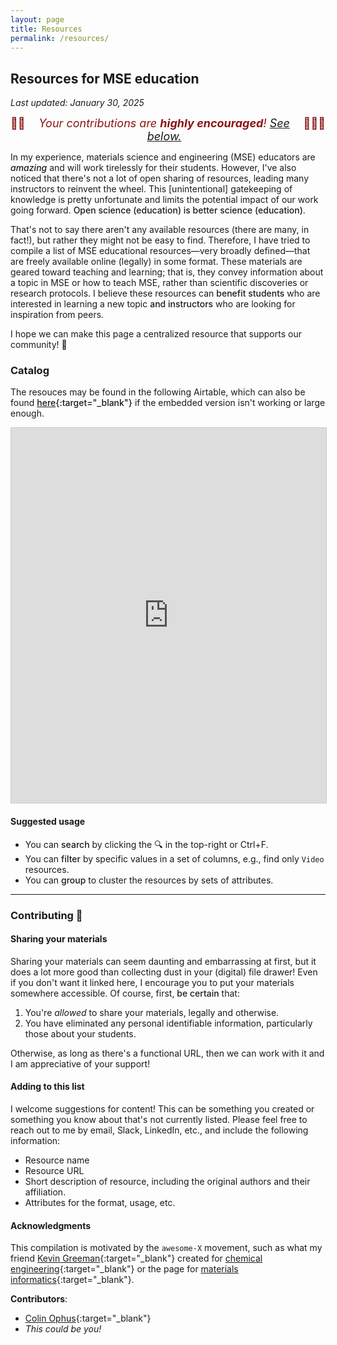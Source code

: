 ```yaml
---
layout: page
title: Resources
permalink: /resources/
---
```


## Resources for MSE education

_Last updated: January 30, 2025_

<span style="color:#8C1515;font-size:18px;text-align:center;display:flex;justify-content:center">🙏🏼 <em>Your contributions are <strong>highly encouraged</strong>! [See below.](#contributing-)</em> 🙇🏼‍♂️</span>


In my experience, materials science and engineering (MSE) educators are <span style="font-weight:500">_amazing_</span> and will work tirelessly for their students.
However, I've also noticed that there's not a lot of open sharing of resources, leading many instructors to reinvent the wheel.
This [unintentional] gatekeeping of knowledge is pretty unfortunate and limits the potential impact of our work going forward.
<span style="font-weight:500">Open science (education) is better science (education)</span>.

That's not to say there aren't any available resources (there are many, in fact!), but rather they might not be easy to find.
Therefore, I have tried to compile a list of MSE educational resources—very broadly defined—that are freely available online (legally) in some format. 
These materials are geared toward teaching and learning;
that is, they convey information about a topic in MSE or how to teach MSE, rather than scientific discoveries or research protocols.
I believe these resources can <span style="font-weight:500">benefit students</span> who are interested in learning a new topic <span style="font-weight:500">and instructors</span> who are looking for inspiration from peers.

I hope we can make this page a centralized resource that supports our community! 💙

### Catalog

The resouces may be found in the following Airtable, which can also be found <span style="font-weight:500">[here](https://airtable.com/appGOSeBV95X7tQGX/shrZBmjJuSp005JBT){:target="_blank"}</span> if the embedded version isn't working or large enough.

<iframe class="airtable-embed" src="https://airtable.com/embed/appGOSeBV95X7tQGX/shrZBmjJuSp005JBT?viewControls=on" frameborder="0" onmousewheel="" width="100%" height="600" style="background: transparent; border: 1px solid #ccc;"></iframe>

<br>

#### Suggested usage

- You can <span style="font-weight:500">search</span> by clicking the 🔍 in the top-right or Ctrl+F.
- You can <span style="font-weight:500">filter</span> by specific values in a set of columns, e.g., find only `Video` resources.
- You can <span style="font-weight:500">group</span> to cluster the resources by sets of attributes.

---------------------------------


### Contributing 💚

#### Sharing your materials

Sharing your materials can seem daunting and embarrassing at first, but it does a lot more good than collecting dust in your (digital) file drawer! 
Even if you don't want it linked here, I encourage you to put your materials somewhere accessible.
Of course, first, <span style="font-weight:500">be certain</span> that:
1. You're _allowed_ to share your materials, legally and otherwise.
1. You have eliminated any personal identifiable information, particularly those about your students.

Otherwise, as long as there's a functional URL, then we can work with it and I am appreciative of your support!


#### Adding to this list

I welcome suggestions for content! 
This can be something you created or something you know about that's not currently listed.
Please feel free to reach out to me by email, Slack, LinkedIn, etc., and include the following information:

* Resource name
* Resource URL
* Short description of resource, including the original authors and their affiliation.
* Attributes for the format, usage, etc.


#### Acknowledgments

This compilation is motivated by the `awesome-X` movement, such as what my friend [Kevin Greeman](https://catholic.tech/academics/faculty/kevin-greenman){:target="_blank"} created for [chemical engineering](https://github.com/kevingreenman/awesome-chemical-engineering-education){:target="_blank"} or the page for [materials informatics](https://github.com/tilde-lab/awesome-materials-informatics){:target="_blank"}.

**Contributors**: 
- [Colin Ophus](https://mse.stanford.edu/people/colin-ophus){:target="_blank"}
- _This could be you!_

